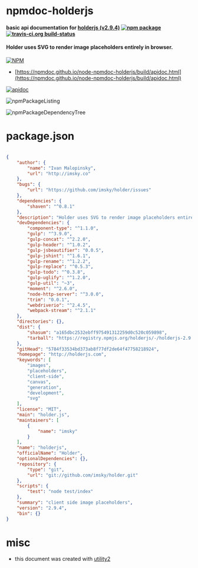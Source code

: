 # npmdoc-holderjs

#### basic api documentation for  [holderjs (v2.9.4)](http://holderjs.com)  [![npm package](https://img.shields.io/npm/v/npmdoc-holderjs.svg?style=flat-square)](https://www.npmjs.org/package/npmdoc-holderjs) [![travis-ci.org build-status](https://api.travis-ci.org/npmdoc/node-npmdoc-holderjs.svg)](https://travis-ci.org/npmdoc/node-npmdoc-holderjs)

#### Holder uses SVG to render image placeholders entirely in browser.

[![NPM](https://nodei.co/npm/holderjs.png?downloads=true&downloadRank=true&stars=true)](https://www.npmjs.com/package/holderjs)

- [https://npmdoc.github.io/node-npmdoc-holderjs/build/apidoc.html](https://npmdoc.github.io/node-npmdoc-holderjs/build/apidoc.html)

[![apidoc](https://npmdoc.github.io/node-npmdoc-holderjs/build/screenCapture.buildCi.browser.%252Ftmp%252Fbuild%252Fapidoc.html.png)](https://npmdoc.github.io/node-npmdoc-holderjs/build/apidoc.html)

![npmPackageListing](https://npmdoc.github.io/node-npmdoc-holderjs/build/screenCapture.npmPackageListing.svg)

![npmPackageDependencyTree](https://npmdoc.github.io/node-npmdoc-holderjs/build/screenCapture.npmPackageDependencyTree.svg)



# package.json

```json

{
    "author": {
        "name": "Ivan Malopinsky",
        "url": "http://imsky.co"
    },
    "bugs": {
        "url": "https://github.com/imsky/holder/issues"
    },
    "dependencies": {
        "shaven": "^0.8.1"
    },
    "description": "Holder uses SVG to render image placeholders entirely in browser.",
    "devDependencies": {
        "component-type": "^1.1.0",
        "gulp": "^3.9.0",
        "gulp-concat": "^2.2.0",
        "gulp-header": "^1.0.2",
        "gulp-jsbeautifier": "0.0.5",
        "gulp-jshint": "^1.6.1",
        "gulp-rename": "^1.2.2",
        "gulp-replace": "^0.5.3",
        "gulp-todo": "^0.3.8",
        "gulp-uglify": "^1.2.0",
        "gulp-util": "~3",
        "moment": "^2.6.0",
        "node-http-server": "^3.0.0",
        "trim": "0.0.1",
        "webdriverio": "^2.4.5",
        "webpack-stream": "^2.1.1"
    },
    "directories": {},
    "dist": {
        "shasum": "a165dbc2532ebff975491312259d0c520c059898",
        "tarball": "https://registry.npmjs.org/holderjs/-/holderjs-2.9.4.tgz"
    },
    "gitHead": "5784f33534bd373ab8f77df2de64f47758218924",
    "homepage": "http://holderjs.com",
    "keywords": [
        "images",
        "placeholders",
        "client-side",
        "canvas",
        "generation",
        "development",
        "svg"
    ],
    "license": "MIT",
    "main": "holder.js",
    "maintainers": [
        {
            "name": "imsky"
        }
    ],
    "name": "holderjs",
    "officialName": "Holder",
    "optionalDependencies": {},
    "repository": {
        "type": "git",
        "url": "git://github.com/imsky/holder.git"
    },
    "scripts": {
        "test": "node test/index"
    },
    "summary": "client side image placeholders",
    "version": "2.9.4",
    "bin": {}
}
```



# misc
- this document was created with [utility2](https://github.com/kaizhu256/node-utility2)
